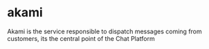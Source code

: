 # akami
Akami is the service responsible to dispatch messages coming from customers, its the central point of the Chat Platform
